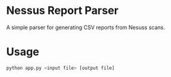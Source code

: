 # Nessus Report Parser
A simple parser for generating CSV reports from Nesuss scans.

# Usage
```sh
python app.py <input file> [output file]
```

